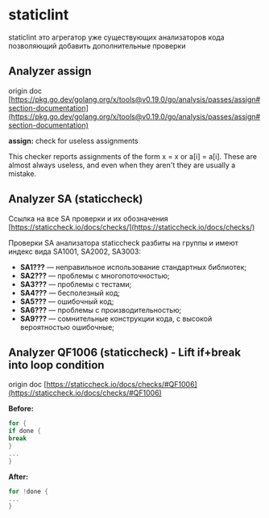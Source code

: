 # staticlint

staticlint это агрегатор уже существующих анализаторов кода позволяющий добавить дополнительные проверки

## Analyzer assign

origin
doc [https://pkg.go.dev/golang.org/x/tools@v0.19.0/go/analysis/passes/assign#section-documentation](https://pkg.go.dev/golang.org/x/tools@v0.19.0/go/analysis/passes/assign#section-documentation)

**assign:** check for useless assignments

This checker reports assignments of the form x = x or a[i] = a[i]. These are almost always useless, and even when they
aren't they are usually a mistake.

## Analyzer SA (staticcheck)

Ссылка на все SA проверки и их обозначения [https://staticcheck.io/docs/checks/](https://staticcheck.io/docs/checks/)

Проверки SA анализатора staticcheck разбиты на группы и имеют индекс вида SA1001, SA2002, SA3003:

- **SA1???** — неправильное использование стандартных библиотек;
- **SA2???** — проблемы с многопоточностью;
- **SA3???** — проблемы с тестами;
- **SA4???** — бесполезный код;
- **SA5???** — ошибочный код;
- **SA6???** — проблемы с производительностью;
- **SA9???** — сомнительные конструкции кода, c высокой вероятностью ошибочные;

## Analyzer QF1006 (staticcheck) - Lift if+break into loop condition

origin doc [https://staticcheck.io/docs/checks/#QF1006](https://staticcheck.io/docs/checks/#QF1006)

**Before:**

```go
for {
if done {
break
}
...
}
```

**After:**

```go
for !done {
...
}
```


